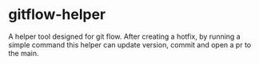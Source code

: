 # gitflow-helper
A helper tool designed for git flow. After creating a hotfix, by running a simple command this helper can update version, commit and open a pr to the main.
